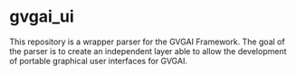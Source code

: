 # gvgai_ui
This repository is a wrapper parser for the GVGAI Framework. The goal of the parser is to create an independent layer able 
to allow the development of portable graphical user interfaces for GVGAI.
